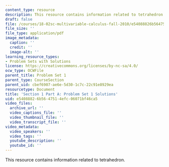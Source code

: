 ```yaml
---
content_type: resource
description: This resource contains information related to tetrahedron.
draft: false
file: /courses/18-02sc-multivariable-calculus-fall-2010/e54088826b5647514efc06071bf46ca5_MIT18_02SC_pset1sol.pdf
file_size: ''
file_type: application/pdf
image_metadata:
  caption: ''
  credit: ''
  image-alt: ''
learning_resource_types:
- Problem Sets with Solutions
license: https://creativecommons.org/licenses/by-nc-sa/4.0/
ocw_type: OCWFile
parent_title: Problem Set 1
parent_type: CourseSection
parent_uid: cbef6907-ae6e-5d30-1c7c-22c91e8929ea
resourcetype: Document
title: 'Section 1 Part A: Problem Set 1 Solutions'
uid: e5408882-6b56-4751-4efc-06071bf46ca5
video_files:
  archive_url: ''
  video_captions_file: ''
  video_thumbnail_file: ''
  video_transcript_file: ''
video_metadata:
  video_speakers: ''
  video_tags: ''
  youtube_description: ''
  youtube_id: ''
---
```

This resource contains information related to tetrahedron.